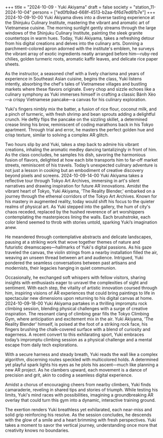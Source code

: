 +++
title = "2024-10-09 - Yuki Akiyama"
draft = false
society = "station_11-2024-10-04"
persons = ["ed0fb9ad-668f-4513-b2aa-6f6d7ed6fb7e"]
+++
2024-10-09-10-00
Yuki Akiyama dives into a diverse tasting experience at the Shinjuku Culinary Institute, mastering the vibrant and aromatic art of Vietnamese cuisine.
The morning sunlight gently streams through the large windows of the Shinjuku Culinary Institute, painting the sleek granite countertops in warm hues. Today, Yuki Akiyama, takes a refreshing detour from his digital creations and delves into the culinary arts. Donning a parchment-colored apron adorned with the institute's emblem, he surveys the vibrant array of exotic ingredients neatly arranged before him—ruby-red chilies, golden turmeric roots, aromatic kaffir leaves, and delicate rice paper sheets.

As the instructor, a seasoned chef with a lively charisma and years of experience in Southeast Asian cuisine, begins the class, Yuki listens intently, absorbing the chef's tales of Vietnamese villages and bustling markets where these flavors originate. Every chop and sizzle echoes like a culinary symphony as Yuki immerses himself in crafting a classic Bánh Xèo—a crispy Vietnamese pancake—a canvas for his culinary exploration.

Yuki's fingers nimbly mix the batter, a fusion of rice flour, coconut milk, and a pinch of turmeric, with fresh shrimp and bean sprouts adding a delightful crunch. He deftly flips the pancake on the sizzling skillet, a determined crease lining his brow, reminiscent of coding marathons back in his Tokyo apartment. Through trial and error, he masters the perfect golden hue and crisp texture, similar to solving a complex AR glitch.

Two hours slip by and Yuki, takes a step back to admire his vibrant creations, inhaling the aromatic medley dancing tantalizingly in front of him. As the class concludes, he samples his dish, savoring the harmonious fusion of flavors, delighted at how each bite transports him to far-off market streets, reminiscent of his travels. Today’s unexpected culinary adventure is not just a lesson in cooking but an embodiment of creative discovery beyond pixels and screens.
2024-10-09-14-00
Yuki Akiyama takes a reflective tour through Tokyo Art Archives, immersing in art's silent narratives and drawing inspiration for future AR innovations.
Amidst the vibrant heart of Tokyo, Yuki Akiyama, 'The Reality Blender,' embarked on a journey through the ethereal corridors of the Tokyo Art Archives. Known for his mastery in augmented reality, today would shift his focus to the quieter realms of physical art. As Yuki stepped into the gallery, the hum of city's chaos receded, replaced by the hushed reverence of art worshippers contemplating the masterpieces lining the walls. Each brushstroke, each color blend seemed to throb with stories untold, sparking Yuki’s imagination anew.

He meandered through contemplative abstracts and delicate landscapes, pausing at a striking work that wove together themes of nature and futuristic dreamscapes—hallmarks of Yuki's digital passions. As his gaze traveled the canvas, the violin strings from a nearby installation filled the air, weaving an unseen thread between art and audience. Intrigued, Yuki pondered the seamless conversations between past artisans and modernists, their legacies hanging in quiet communion.

Occasionally, he exchanged soft whispers with fellow visitors, sharing insights with enthusiasts eager to unravel the complexities of sight and sentiment. With each step, the vitality of artistic innovation coursed through him, inspiring visions of AR experiences that could bring paintings to life in spectacular new dimensions upon returning to his digital canvas at home.
2024-10-09-18-00
Yuki Akiyama partakes in a thrilling impromptu rock climbing session, blending physical challenges with a surge of creative inspiration.
The resonant clang of climbing gear fills the Tokyo Climbing Gym, where anticipation and excitement mix in the air. Yuki Akiyama, 'The Reality Blender' himself, is poised at the foot of a striking rock face, his fingers brushing the chalk-covered surface with a blend of curiosity and eagerness. A recent convert to this exhilarating sport, Yuki embraces today’s impromptu climbing session as a physical challenge and a mental escape from daily tech explorations.

With a secure harness and steady breath, Yuki reads the wall like a complex algorithm, discerning routes speckled with multicolored holds. A determined yet playful spark lights his eyes as he plots his ascent—much like planning a new AR project. As he clambers upward, each movement is a dance of precision and grit, akin to coding a seamless digital experience. 

Amidst a chorus of encouraging cheers from nearby climbers, Yuki finds camaraderie, reveling in shared tips and stories of triumph. While testing his limits, Yuki's mind races with possibilities, imagining a groundbreaking AR overlay that could turn this gym into a dynamic, interactive training ground.

The exertion renders Yuki breathless yet exhilarated, each near-miss and solid grip reinforcing his resolve. As the session concludes, he descends with the glow of a smile and a heart brimming with fresh perspectives. Yuki takes a moment to savor the vertical journey, understanding once more that creativity knows no boundaries.
